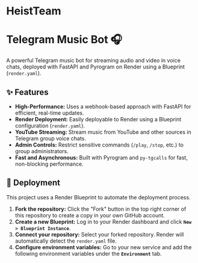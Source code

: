 # HeistTeam
# Telegram Music Bot 🎧

A powerful Telegram music bot for streaming audio and video in voice chats, deployed with FastAPI and Pyrogram on Render using a Blueprint (`render.yaml`).

## ✨ Features

- **High-Performance:** Uses a webhook-based approach with FastAPI for efficient, real-time updates.
- **Render Deployment:** Easily deployable to Render using a Blueprint configuration (`render.yaml`).
- **YouTube Streaming:** Stream music from YouTube and other sources in Telegram group voice chats.
- **Admin Controls:** Restrict sensitive commands (`/play`, `/stop`, etc.) to group administrators.
- **Fast and Asynchronous:** Built with Pyrogram and `py-tgcalls` for fast, non-blocking performance.

## 🚀 Deployment

This project uses a Render Blueprint to automate the deployment process.

1.  **Fork the repository:** Click the "Fork" button in the top right corner of this repository to create a copy in your own GitHub account.
2.  **Create a new Blueprint:** Log in to your Render dashboard and click **`New > Blueprint Instance`**.
3.  **Connect your repository:** Select your forked repository. Render will automatically detect the `render.yaml` file.
4.  **Configure environment variables:** Go to your new service and add the following environment variables under the **`Environment`** tab.

